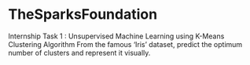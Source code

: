 # TheSparksFoundation
 Internship Task 1 : Unsupervised Machine Learning using K-Means Clustering Algorithm
From the famous ‘Iris’ dataset, predict the optimum number of clusters and represent it visually.
